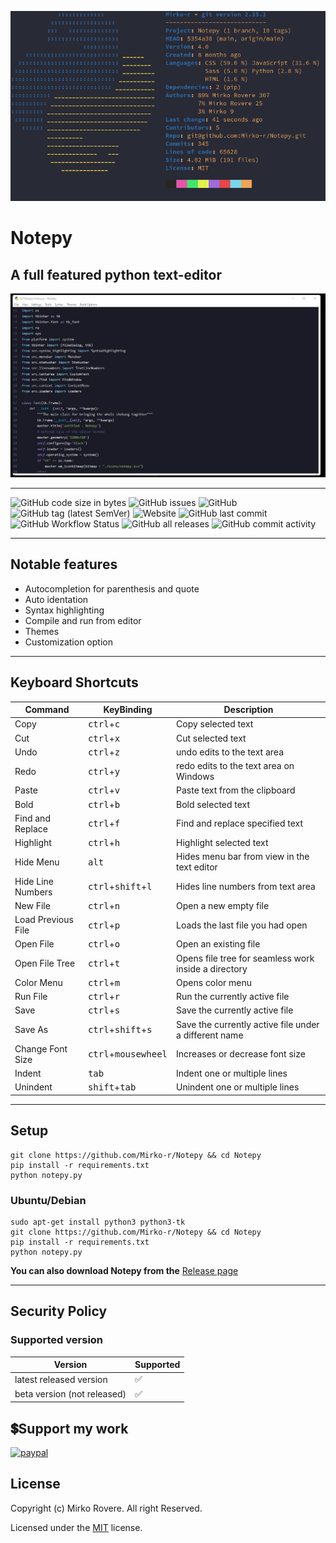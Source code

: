 ![onefetch](./img/onefetch.png)

# Notepy

## A full featured python text-editor

![Notepy](https://github.com/Mirko-r/Notepy/raw/main/img/Notepy.jpg)

---

![GitHub code size in bytes](https://img.shields.io/github/languages/code-size/Mirko-r/Notepy) ![GitHub issues](https://img.shields.io/github/issues/Mirko-r/Notepy) ![GitHub](https://img.shields.io/github/license/Mirko-r/Notepy) ![GitHub tag (latest SemVer)](https://img.shields.io/github/v/tag/Mirko-r/Notepy?style=plastic) ![Website](https://img.shields.io/website?url=https%3A%2F%2Fmirko-r.github.io%2FNotepy%2F) ![GitHub last commit](https://img.shields.io/github/last-commit/Mirko-r/Notepy) ![GitHub Workflow Status](https://img.shields.io/github/workflow/status/Mirko-r/Notepy/CodeQL) ![GitHub all releases](https://img.shields.io/github/downloads/Mirko-r/Notepy/total) ![GitHub commit activity](https://img.shields.io/github/commit-activity/y/Mirko-r/Notepy) 

---

## Notable features

- Autocompletion for parenthesis and quote
- Auto identation
- Syntax highlighting
- Compile and run from editor
- Themes
- Customization option

---

## Keyboard Shortcuts

| Command | KeyBinding | Description |
| ------- | ---------- | ----------- |
| Copy | <kbd>ctrl</kbd>+<kbd>c</kbd> | Copy selected text |
| Cut | <kbd>ctrl</kbd>+<kbd>x</kbd> | Cut selected text |
| Undo | <kbd>ctrl</kbd>+<kbd>z</kbd> | undo edits to the text area |
| Redo | <kbd>ctrl</kbd>+<kbd>y</kbd> | redo edits to the text area on Windows |
| Paste | <kbd>ctrl</kbd>+<kbd>v</kbd> | Paste text from the clipboard |
| Bold | <kbd>ctrl</kbd>+<kbd>b</kbd> | Bold selected text |
| Find and Replace | <kbd>ctrl</kbd>+<kbd>f</kbd> | Find and replace specified text |
| Highlight | <kbd>ctrl</kbd>+<kbd>h</kbg> | Highlight selected text |
| Hide Menu | <kbd>alt</kbd> | Hides menu bar from view in the text editor |
| Hide Line Numbers | <kbd>ctrl</kbd>+<kbd>shift</kbd>+<kbd>l</kbd> | Hides line numbers from text area |
| New File | <kbd>ctrl</kbd>+<kbd>n</kbd> | Open a new empty file |
| Load Previous File | <kbd>ctrl</kbd>+<kbd>p</kbd> | Loads the last file you had open |
| Open File | <kbd>ctrl</kbd>+<kbd>o</kbd> | Open an existing file |
| Open File Tree | <kbd>ctrl</kbd>+<kbd>t</kbd> | Opens file tree for seamless work inside a directory |
| Color Menu | <kbd>ctrl</kbd>+<kbd>m</kbd> | Opens color menu |
| Run File | <kbd>ctrl</kbd>+<kbd>r</kbd> | Run the currently active file |
| Save | <kbd>ctrl</kbd>+<kbd>s</kbd> | Save the currently active file |
| Save As | <kbd>ctrl</kbd>+<kbd>shift</kbd>+<kbd>s</kbd> | Save the currently active file under a different name |
| Change Font Size | <kbd>ctrl</kbd>+<kbd>mousewheel</kbd> | Increases or decrease font size |
| Indent | <kbd>tab</kbd> | Indent one or multiple lines |
| Unindent | <kbd>shift</kbd>+<kbd>tab</kbd> | Unindent one or multiple lines |

---

## Setup

```shell
git clone https://github.com/Mirko-r/Notepy && cd Notepy
pip install -r requirements.txt
python notepy.py
```

### Ubuntu/Debian

```shell
sudo apt-get install python3 python3-tk   
git clone https://github.com/Mirko-r/Notepy && cd Notepy
pip install -r requirements.txt
python notepy.py
```


**You can also download Notepy from the** [Release page](https://github.com/Mirko-r/Notepy/releases)

---

## Security Policy

### Supported version

|     Version    |     Supported      |
| -------        | ------------------ |
| latest released version   | :white_check_mark: |
| beta version (not released)   | :white_check_mark:                 |


## 💲Support my work

[![paypal](https://img.shields.io/badge/PayPal-00457C?style=for-the-badge&logo=paypal&logoColor=white)](https://paypal.me/stupidamentepod)

## License

Copyright (c) Mirko Rovere. All right Reserved.

Licensed under the [MIT](https://github.com/Mirko-r/Notepy/blob/main/LICENSE) license.
